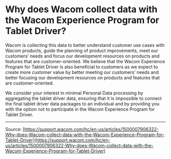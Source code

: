 # Why does Wacom collect data with the Wacom Experience Program for Tablet Driver?

Wacom is collecting this data to better understand customer use cases with Wacom products, guide the planning of product improvements, meet our customers’ needs and focus our development resources on products and features that are customer-oriented. We believe that the Wacom Experience Program for Tablet Driver is also beneficial to customers as we expect to create more customer value by better meeting our customers’ needs and better focusing our development resources on products and features that are customer-oriented.


We consider your interest in minimal Personal Data processing by aggregating the tablet driver data, ensuring that it is impossible to connect the final tablet driver data packages to an individual and by providing you with the option not to participate in the Wacom Experience Program for Tablet Driver.

---
Source: [https://support.wacom.com/hc/en-us/articles/1500007906322-Why-does-Wacom-collect-data-with-the-Wacom-Experience-Program-for-Tablet-Driver](https://support.wacom.com/hc/en-us/articles/1500007906322-Why-does-Wacom-collect-data-with-the-Wacom-Experience-Program-for-Tablet-Driver)
